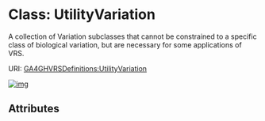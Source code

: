 
# Class: UtilityVariation


A collection of Variation subclasses that cannot be constrained to a specific class of biological variation, but are necessary for some applications of VRS.

URI: [GA4GHVRSDefinitions:UtilityVariation](GA4GHVRSDefinitionsUtilityVariation)


[![img](https://yuml.me/diagram/nofunky;dir:TB/class/[UtilityVariation])](https://yuml.me/diagram/nofunky;dir:TB/class/[UtilityVariation])

## Attributes

